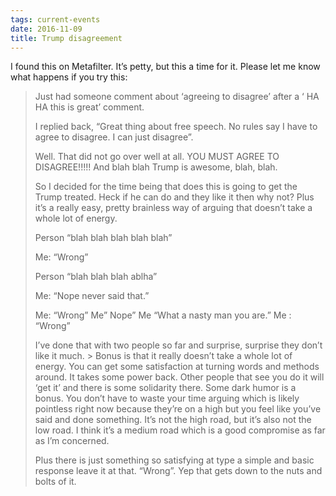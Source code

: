 ```yaml
---
tags: current-events
date: 2016-11-09
title: Trump disagreement
---
```


I found this on Metafilter. It’s petty, but this a time for it. Please let me know what happens if you try this:

> Just had someone comment about ‘agreeing to disagree’ after a ‘ HA HA this is great’ comment.
> 
> I replied back, “Great thing about free speech. No rules say I have to agree to disagree. I can just disagree”.
> 
> Well. That did not go over well at all. YOU MUST AGREE TO DISAGREE!!!!! And blah blah Trump is awesome, blah, blah.
> 
> So I decided for the time being that does this is going to get the Trump treated. Heck if he can do and they like it then why not? Plus it’s a really easy, pretty brainless way of arguing that doesn’t take a whole lot of energy.
> 
> Person “blah blah blah blah blah”
> 
> Me: “Wrong”
> 
> Person “blah blah blah ablha”
> 
> Me: “Nope never said that.”
> 
> Me: “Wrong”
> Me” Nope”
> Me “What a nasty man you are.”
> Me : “Wrong”
> 
> I’ve done that with two people so far and surprise, surprise they don’t like it much. > Bonus is that it really doesn’t take a whole lot of energy. You can get some satisfaction at turning words and methods around. It takes some power back. Other people that see you do it will ‘get it’ and there is some solidarity there. Some dark humor is a bonus. You don’t have to waste your time arguing which is likely pointless right now because they’re on a high but you feel like you’ve said and done something.
> It’s not the high road, but it’s also not the low road. I think it’s a medium road which is a good compromise as far as I’m concerned.
> 
> Plus there is just something so satisfying at type a simple and basic response leave it at that. “Wrong”. Yep that gets down to the nuts and bolts of it.